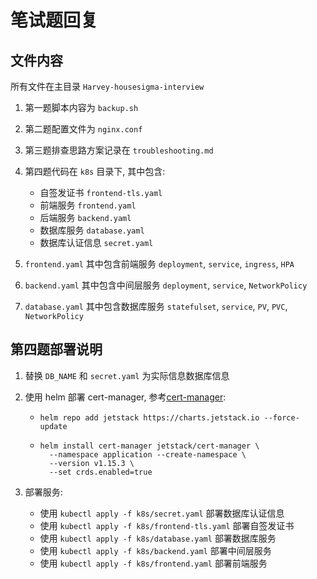 # 笔试题回复

## 文件内容

所有文件在主目录 `Harvey-housesigma-interview`

1. 第一题脚本内容为 `backup.sh`

2. 第二题配置文件为 `nginx.conf`

3. 第三题排查思路方案记录在 `troubleshooting.md`

4. 第四题代码在 `k8s` 目录下, 其中包含:
   - 自签发证书 `frontend-tls.yaml`
   - 前端服务 `frontend.yaml`
   - 后端服务 `backend.yaml`
   - 数据库服务 `database.yaml`
   - 数据库认证信息 `secret.yaml`

5. `frontend.yaml` 其中包含前端服务 `deployment`, `service`, `ingress`, `HPA`

6. `backend.yaml` 其中包含中间层服务 `deployment`, `service`, `NetworkPolicy`

7. `database.yaml` 其中包含数据库服务 `statefulset`, `service`, `PV`, `PVC`, `NetworkPolicy`

## 第四题部署说明

1. 替换 `DB_NAME` 和 `secret.yaml` 为实际信息数据库信息

2. 使用 helm 部署 cert-manager, 参考[cert-manager](https://cert-manager.io/docs/installation/helm/):
   - `helm repo add jetstack https://charts.jetstack.io --force-update`
   - ```
     helm install cert-manager jetstack/cert-manager \
       --namespace application --create-namespace \
       --version v1.15.3 \
       --set crds.enabled=true
     ```

3. 部署服务:
   - 使用 `kubectl apply -f k8s/secret.yaml` 部署数据库认证信息
   - 使用 `kubectl apply -f k8s/frontend-tls.yaml` 部署自签发证书
   - 使用 `kubectl apply -f k8s/database.yaml` 部署数据库服务
   - 使用 `kubectl apply -f k8s/backend.yaml` 部署中间层服务
   - 使用 `kubectl apply -f k8s/frontend.yaml` 部署前端服务